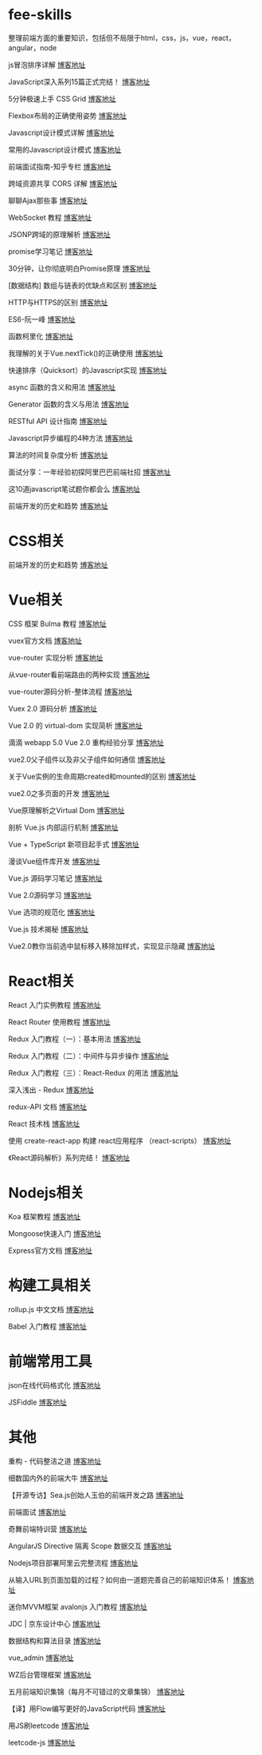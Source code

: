 # fee-skills
整理前端方面的重要知识，包括但不局限于html，css，js，vue，react，angular，node

js冒泡排序详解
[博客地址](http://www.cnblogs.com/zhouliang/p/6638010.html)

JavaScript深入系列15篇正式完结！
[博客地址](https://segmentfault.com/a/1190000009562674)

5分钟极速上手 CSS Grid
[博客地址](https://zhuanlan.zhihu.com/p/29102270)

Flexbox布局的正确使用姿势
[博客地址](https://segmentfault.com/a/1190000009932882)

Javascript设计模式详解
[博客地址](http://www.cnblogs.com/tugenhua0707/p/5198407.html)

常用的Javascript设计模式
[博客地址](http://blog.jobbole.com/29454/)

前端面试指南-知乎专栏
[博客地址](https://zhuanlan.zhihu.com/p/25859524)

跨域资源共享 CORS 详解
[博客地址](http://www.ruanyifeng.com/blog/2016/04/cors.html)

聊聊Ajax那些事
[博客地址](https://segmentfault.com/a/1190000006669043)

WebSocket 教程
[博客地址](http://www.ruanyifeng.com/blog/2017/05/websocket.html)

JSONP跨域的原理解析
[博客地址](http://www.nowamagic.net/librarys/veda/detail/224)

promise学习笔记
[博客地址](https://mengera88.github.io/2017/05/15/promise%E5%AD%A6%E4%B9%A0%E7%AC%94%E8%AE%B0/)

30分钟，让你彻底明白Promise原理
[博客地址](https://segmentfault.com/a/1190000009478377)

[数据结构] 数组与链表的优缺点和区别
[博客地址](http://blog.csdn.net/snow_wu/article/details/53172721)

HTTP与HTTPS的区别
[博客地址](http://www.cnblogs.com/wqhwe/p/5407468.html)

ES6-阮一峰
[博客地址](http://es6.ruanyifeng.com/)

函数柯里化
[博客地址](https://juejin.im/post/5a96481d6fb9a0633f0e4cc1)

我理解的关于Vue.nextTick()的正确使用
[博客地址](https://segmentfault.com/a/1190000008570874)

快速排序（Quicksort）的Javascript实现
[博客地址](http://www.ruanyifeng.com/blog/2011/04/quicksort_in_javascript.html)

async 函数的含义和用法
[博客地址](http://www.ruanyifeng.com/blog/2015/05/async.html)

Generator 函数的含义与用法
[博客地址](http://www.ruanyifeng.com/blog/2015/04/generator.html)

RESTful API 设计指南
[博客地址](http://www.ruanyifeng.com/blog/2014/05/restful_api.html)

Javascript异步编程的4种方法
[博客地址](http://www.ruanyifeng.com/blog/2012/12/asynchronous%EF%BC%BFjavascript.html)

算法的时间复杂度分析
[博客地址](http://docs.linuxtone.org/ebooks/C&CPP/c/ch11s03.html)

面试分享：一年经验初探阿里巴巴前端社招
[博客地址](https://juejin.im/entry/59e94f2351882578dd2e58d9)

这10道javascript笔试题你都会么
[博客地址](http://web.jobbole.com/82251/)

前端开发的历史和趋势
[博客地址](https://github.com/ruanyf/jstraining/blob/master/docs/history.md)

# CSS相关

前端开发的历史和趋势
[博客地址](https://github.com/ruanyf/jstraining/blob/master/docs/history.md)

# Vue相关

CSS 框架 Bulma 教程
[博客地址](http://www.ruanyifeng.com/blog/2017/10/bulma.html)

vuex官方文档
[博客地址](https://vuex.vuejs.org/zh-cn)

vue-router 实现分析
[博客地址](http://cnodejs.org/topic/58d680c903d476b42d34c72b)

从vue-router看前端路由的两种实现
[博客地址](https://zhuanlan.zhihu.com/p/27588422)

vue-router源码分析-整体流程
[博客地址](https://github.com/DDFE/DDFE-blog/issues/9)

Vuex 2.0 源码分析
[博客地址](https://github.com/DDFE/DDFE-blog/issues/8)

Vue 2.0 的 virtual-dom 实现简析
[博客地址](https://github.com/DDFE/DDFE-blog/issues/18)

滴滴 webapp 5.0 Vue 2.0 重构经验分享
[博客地址](https://github.com/DDFE/DDFE-blog/issues/13)

 vue2.0父子组件以及非父子组件如何通信
[博客地址](http://blog.csdn.net/mr_fzz/article/details/54636833)

关于Vue实例的生命周期created和mounted的区别
[博客地址](http://www.zhimengzhe.com/Javascriptjiaocheng/236707.html)

 vue2.0之多页面的开发
[博客地址](http://blog.csdn.net/Tank_in_the_street/article/details/73732801)

Vue原理解析之Virtual Dom
[博客地址](https://segmentfault.com/a/1190000008291645)

剖析 Vue.js 内部运行机制
[博客地址](https://juejin.im/book/5a36661851882538e2259c0f)

Vue + TypeScript 新项目起手式
[博客地址](https://juejin.im/post/59f29d28518825549f7260b6)

漫谈Vue组件库开发
[博客地址](http://jdc.jd.com/archives/212167)

Vue.js 源码学习笔记
[博客地址](http://jiongks.name/blog/vue-code-review/)

Vue 2.0源码学习
[博客地址](https://segmentfault.com/a/1190000007484936)

Vue 选项的规范化
[博客地址](http://hcysun.me/vue-design/art/4vue-normalize.html)

Vue.js 技术揭秘
[博客地址](https://ustbhuangyi.github.io/vue-analysis/data-driven/)

Vue2.0教你当前选中鼠标移入移除加样式，实现显示隐藏
[博客地址](http://www.mamicode.com/info-detail-2283677.html)

# React相关

React 入门实例教程
[博客地址](http://www.ruanyifeng.com/blog/2015/03/react.html)

React Router 使用教程
[博客地址](http://www.ruanyifeng.com/blog/2016/05/react_router.html?utm_source=tool.lu)

Redux 入门教程（一）：基本用法
[博客地址](http://www.ruanyifeng.com/blog/2016/09/redux_tutorial_part_one_basic_usages.html)

Redux 入门教程（二）：中间件与异步操作
[博客地址](http://www.ruanyifeng.com/blog/2016/09/redux_tutorial_part_two_async_operations.html)

Redux 入门教程（三）：React-Redux 的用法
[博客地址](http://www.ruanyifeng.com/blog/2016/09/redux_tutorial_part_three_react-redux.html)

深入浅出 - Redux
[博客地址](https://www.w3ctech.com/topic/1561)

redux-API 文档
[博客地址](http://cn.redux.js.org//docs/api/index.html)

React 技术栈
[博客地址](https://github.com/ruanyf/jstraining/blob/master/docs/react.md)

 使用 create-react-app 构建 react应用程序 （react-scripts）
[博客地址](http://blog.csdn.net/github_squad/article/details/57452333)

《React源码解析》系列完结！
[博客地址](https://juejin.im/post/5a84682ef265da4e83266cc4)

# Nodejs相关

Koa 框架教程
[博客地址](http://www.ruanyifeng.com/blog/2017/08/koa.html)

Mongoose快速入门
[博客地址](http://cnodejs.org/topic/595d9ad5a4de5625080fe118)

Express官方文档
[博客地址](http://www.expressjs.com.cn/guide/)

# 构建工具相关

rollup.js 中文文档
[博客地址](http://www.ruanyifeng.com/blog/2016/01/babel.html)

Babel 入门教程
[博客地址](http://www.rollupjs.com/)


# 前端常用工具

json在线代码格式化
[博客地址](http://tool.oschina.net/codeformat/json)

JSFiddle
[博客地址](https://jsfiddle.net/)

# 其他

重构 - 代码整洁之道
[博客地址](https://juejin.im/post/5a5b2a5c6fb9a01cbc6e59f9)

细数国内外的前端大牛
[博客地址](https://juejin.im/post/5a9224c6f265da4e710f7786)

【开源专访】Sea.js创始人玉伯的前端开发之路
[博客地址](http://www.csdn.net/article/2013-09-03/2816801-front-end-development-seajs-framework/3)

前端面试
[博客地址](http://www.jackpu.com/nian-hou-fu-xi-zhi-nan/)

奇舞前端特训营
[博客地址](https://t.75team.com/)

AngularJS Directive 隔离 Scope 数据交互
[博客地址](https://blog.coding.net/blog/angularjs-directive-isolate-scope?type=early)

Nodejs项目部署阿里云完整流程
[博客地址](http://blog.csdn.net/u013263917/article/details/79037770)

从输入URL到页面加载的过程？如何由一道题完善自己的前端知识体系！
[博客地址](https://juejin.im/post/5aa5cb846fb9a028e25d2fb1?utm_medium=fe&utm_source=weixinqun&from=timeline&isappinstalled=0)

迷你MVVM框架 avalonjs 入门教程
[博客地址](http://www.cnblogs.com/rubylouvre/p/3181291.html#top9)

JDC | 京东设计中心
[博客地址](https://jdc.jd.com/)

数据结构和算法目录
[博客地址](https://www.jianshu.com/p/38853c044156)

vue_admin
[博客地址](https://guanweitao.github.io/vue_admin/dist/#/login)

WZ后台管理框架
[博客地址](http://herozhou.coding.me/vue-framework-wz/#/dashboard)

五月前端知识集锦（每月不可错过的文章集锦）
[博客地址](https://juejin.im/post/5b0b5712f265da0dc8232bb4)

【译】用Flow编写更好的JavaScript代码
[博客地址](https://blog.csdn.net/fen747042796/article/details/68945984)

用JS刷leetcode
[博客地址](https://github.com/xiaoyu2er/leetcode-js)

leetcode-js
[博客地址](https://github.com/paopao2/leetcode-js)
